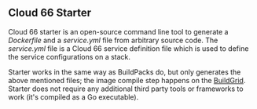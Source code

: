 <!-- usedin: [ _node/deployment/cloud66-starter-v1.md, _rails/deployment/cloud66-starter-v1.md] -->


## Cloud 66 Starter

Cloud 66 starter is an open-source command line tool to generate a _Dockerfile_ and a _service.yml_ file from arbitrary source code. The _service.yml_ file is a Cloud 66 service definition file which is used to define the service configurations on a stack.

Starter works in the same way as BuildPacks do, but only generates the above mentioned files; the image compile step happens on the [BuildGrid](http://help.cloud66.com/building-your-stack/introduction-to-docker-deployments). Starter does not require any additional third party tools or frameworks to work (it's compiled as a Go executable).

